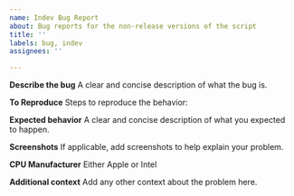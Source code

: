 ```yaml
---
name: Indev Bug Report
about: Bug reports for the non-release versions of the script
title: ''
labels: bug, indev
assignees: ''

---
```


**Describe the bug**
A clear and concise description of what the bug is.

**To Reproduce**
Steps to reproduce the behavior:

**Expected behavior**
A clear and concise description of what you expected to happen.

**Screenshots**
If applicable, add screenshots to help explain your problem.

**CPU Manufacturer**
Either Apple or Intel

**Additional context**
Add any other context about the problem here.
